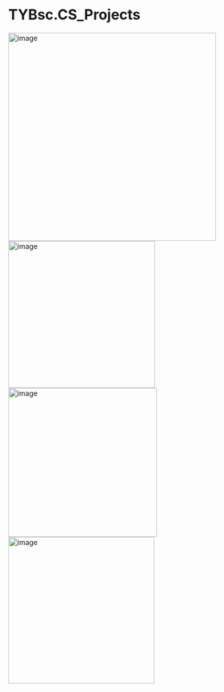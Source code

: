 # TYBsc.CS_Projects 
<img width="415" alt="image" src="https://github.com/rahulnishad333/TYBsc.CS_Projects/assets/134994661/742df89b-9071-498f-8409-dc8855ffe201">
<img width="293" alt="image" src="https://github.com/rahulnishad333/TYBsc.CS_Projects/assets/134994661/88fab4fc-a07a-4db7-8fb0-2b80a5aa6273">
<img width="297" alt="image" src="https://github.com/rahulnishad333/TYBsc.CS_Projects/assets/134994661/043cba98-3442-44c1-b66f-f99b25f42167">
<img width="292" alt="image" src="https://github.com/rahulnishad333/TYBsc.CS_Projects/assets/134994661/415acf37-5270-4bed-8f19-36a5dcf5cb3f">
